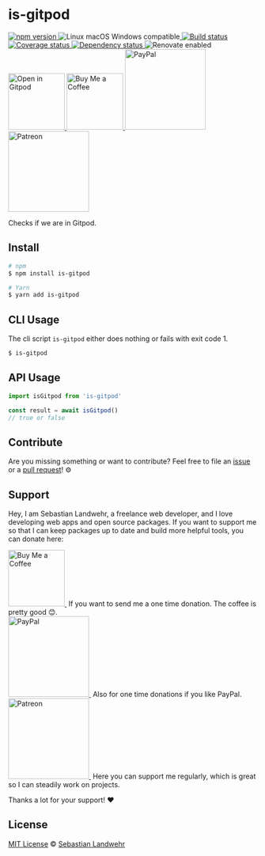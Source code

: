 <!-- TITLE/ -->
# is-gitpod
<!-- /TITLE -->

<!-- BADGES/ -->
<p>
    <a href="https://npmjs.org/package/is-gitpod">
      <img
        src="https://img.shields.io/npm/v/is-gitpod.svg"
        alt="npm version"
      >
    </a><img src="https://img.shields.io/badge/os-linux%20%7C%C2%A0macos%20%7C%C2%A0windows-blue" alt="Linux macOS Windows compatible"><a href="https://github.com/dword-design/is-gitpod/actions">
      <img
        src="https://github.com/dword-design/is-gitpod/workflows/build/badge.svg"
        alt="Build status"
      >
    </a><a href="https://codecov.io/gh/dword-design/is-gitpod">
      <img
        src="https://codecov.io/gh/dword-design/is-gitpod/branch/master/graph/badge.svg"
        alt="Coverage status"
      >
    </a><a href="https://david-dm.org/dword-design/is-gitpod">
      <img src="https://img.shields.io/david/dword-design/is-gitpod" alt="Dependency status">
    </a><img src="https://img.shields.io/badge/renovate-enabled-brightgreen" alt="Renovate enabled"><br/><a href="https://gitpod.io/#https://github.com/dword-design/is-gitpod">
      <img
        src="https://gitpod.io/button/open-in-gitpod.svg"
        alt="Open in Gitpod"
        width="114"
      >
    </a><a href="https://www.buymeacoffee.com/dword">
      <img
        src="https://www.buymeacoffee.com/assets/img/guidelines/download-assets-sm-2.svg"
        alt="Buy Me a Coffee"
        width="114"
      >
    </a><a href="https://paypal.me/SebastianLandwehr">
      <img
        src="https://sebastianlandwehr.com/images/paypal.svg"
        alt="PayPal"
        width="163"
      >
    </a><a href="https://www.patreon.com/dworddesign">
      <img
        src="https://sebastianlandwehr.com/images/patreon.svg"
        alt="Patreon"
        width="163"
      >
    </a>
</p>
<!-- /BADGES -->

<!-- DESCRIPTION/ -->
Checks if we are in Gitpod.
<!-- /DESCRIPTION -->

<!-- INSTALL/ -->
## Install

```bash
# npm
$ npm install is-gitpod

# Yarn
$ yarn add is-gitpod
```
<!-- /INSTALL -->

## CLI Usage
The cli script `is-gitpod` either does nothing or fails with exit code 1.

```bash
$ is-gitpod
```

## API Usage

```js
import isGitpod from 'is-gitpod'

const result = await isGitpod()
// true or false
```

<!-- LICENSE/ -->
## Contribute

Are you missing something or want to contribute? Feel free to file an [issue](https://github.com/dword-design/is-gitpod/issues) or a [pull request](https://github.com/dword-design/is-gitpod/pulls)! ⚙️

## Support

Hey, I am Sebastian Landwehr, a freelance web developer, and I love developing web apps and open source packages. If you want to support me so that I can keep packages up to date and build more helpful tools, you can donate here:

<p>
  <a href="https://www.buymeacoffee.com/dword">
    <img
      src="https://www.buymeacoffee.com/assets/img/guidelines/download-assets-sm-2.svg"
      alt="Buy Me a Coffee"
      width="114"
    >
  </a>&nbsp;If you want to send me a one time donation. The coffee is pretty good 😊.<br/>
  <a href="https://paypal.me/SebastianLandwehr">
    <img
      src="https://sebastianlandwehr.com/images/paypal.svg"
      alt="PayPal"
      width="163"
    >
  </a>&nbsp;Also for one time donations if you like PayPal.<br/>
  <a href="https://www.patreon.com/dworddesign">
    <img
      src="https://sebastianlandwehr.com/images/patreon.svg"
      alt="Patreon"
      width="163"
    >
  </a>&nbsp;Here you can support me regularly, which is great so I can steadily work on projects.
</p>

Thanks a lot for your support! ❤️

## License

[MIT License](https://opensource.org/licenses/MIT) © [Sebastian Landwehr](https://sebastianlandwehr.com)
<!-- /LICENSE -->
